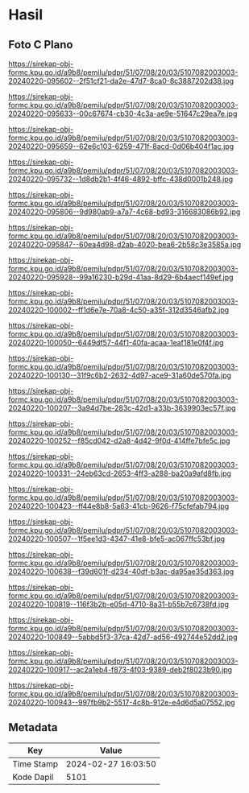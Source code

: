 # Hasil

## Foto C Plano

https://sirekap-obj-formc.kpu.go.id/a9b8/pemilu/pdpr/51/07/08/20/03/5107082003003-20240220-095602--2f51cf21-da2e-47d7-8ca0-8c3887202d38.jpg

https://sirekap-obj-formc.kpu.go.id/a9b8/pemilu/pdpr/51/07/08/20/03/5107082003003-20240220-095633--00c67674-cb30-4c3a-ae9e-51647c29ea7e.jpg

https://sirekap-obj-formc.kpu.go.id/a9b8/pemilu/pdpr/51/07/08/20/03/5107082003003-20240220-095659--62e6c103-6259-471f-8acd-0d06b404f1ac.jpg

https://sirekap-obj-formc.kpu.go.id/a9b8/pemilu/pdpr/51/07/08/20/03/5107082003003-20240220-095732--1d8db2b1-4f46-4892-bffc-438d0001b248.jpg

https://sirekap-obj-formc.kpu.go.id/a9b8/pemilu/pdpr/51/07/08/20/03/5107082003003-20240220-095806--9d980ab9-a7a7-4c68-bd93-316683086b92.jpg

https://sirekap-obj-formc.kpu.go.id/a9b8/pemilu/pdpr/51/07/08/20/03/5107082003003-20240220-095847--60ea4d98-d2ab-4020-bea6-2b58c3e3585a.jpg

https://sirekap-obj-formc.kpu.go.id/a9b8/pemilu/pdpr/51/07/08/20/03/5107082003003-20240220-095928--99a16230-b29d-41aa-8d29-6b4aecf149ef.jpg

https://sirekap-obj-formc.kpu.go.id/a9b8/pemilu/pdpr/51/07/08/20/03/5107082003003-20240220-100002--ff1d6e7e-70a8-4c50-a35f-312d3546afb2.jpg

https://sirekap-obj-formc.kpu.go.id/a9b8/pemilu/pdpr/51/07/08/20/03/5107082003003-20240220-100050--6449df57-44f1-40fa-acaa-1eaf181e0f4f.jpg

https://sirekap-obj-formc.kpu.go.id/a9b8/pemilu/pdpr/51/07/08/20/03/5107082003003-20240220-100130--31f9c6b2-2632-4d97-ace9-31a60de570fa.jpg

https://sirekap-obj-formc.kpu.go.id/a9b8/pemilu/pdpr/51/07/08/20/03/5107082003003-20240220-100207--3a94d7be-283c-42d1-a33b-3639903ec57f.jpg

https://sirekap-obj-formc.kpu.go.id/a9b8/pemilu/pdpr/51/07/08/20/03/5107082003003-20240220-100252--f85cd042-d2a8-4d42-9f0d-414ffe7bfe5c.jpg

https://sirekap-obj-formc.kpu.go.id/a9b8/pemilu/pdpr/51/07/08/20/03/5107082003003-20240220-100331--24eb63cd-2653-4ff3-a288-ba20a9afd8fb.jpg

https://sirekap-obj-formc.kpu.go.id/a9b8/pemilu/pdpr/51/07/08/20/03/5107082003003-20240220-100423--ff44e8b8-5a63-41cb-9626-f75cfefab794.jpg

https://sirekap-obj-formc.kpu.go.id/a9b8/pemilu/pdpr/51/07/08/20/03/5107082003003-20240220-100507--1f5ee1d3-4347-41e8-bfe5-ac067ffc53bf.jpg

https://sirekap-obj-formc.kpu.go.id/a9b8/pemilu/pdpr/51/07/08/20/03/5107082003003-20240220-100638--f39d601f-d234-40df-b3ac-da95ae35d363.jpg

https://sirekap-obj-formc.kpu.go.id/a9b8/pemilu/pdpr/51/07/08/20/03/5107082003003-20240220-100819--116f3b2b-e05d-4710-8a31-b55b7c6738fd.jpg

https://sirekap-obj-formc.kpu.go.id/a9b8/pemilu/pdpr/51/07/08/20/03/5107082003003-20240220-100849--5abbd5f3-37ca-42d7-ad56-492744e52dd2.jpg

https://sirekap-obj-formc.kpu.go.id/a9b8/pemilu/pdpr/51/07/08/20/03/5107082003003-20240220-100917--ac2a1eb4-f873-4f03-9389-deb2f8023b90.jpg

https://sirekap-obj-formc.kpu.go.id/a9b8/pemilu/pdpr/51/07/08/20/03/5107082003003-20240220-100943--997fb9b2-5517-4c8b-912e-e4d6d5a07552.jpg


## Metadata

| Key        | Value               |
| ---------- | ------------------- |
| Time Stamp | 2024-02-27 16:03:50 |
| Kode Dapil | 5101                |



